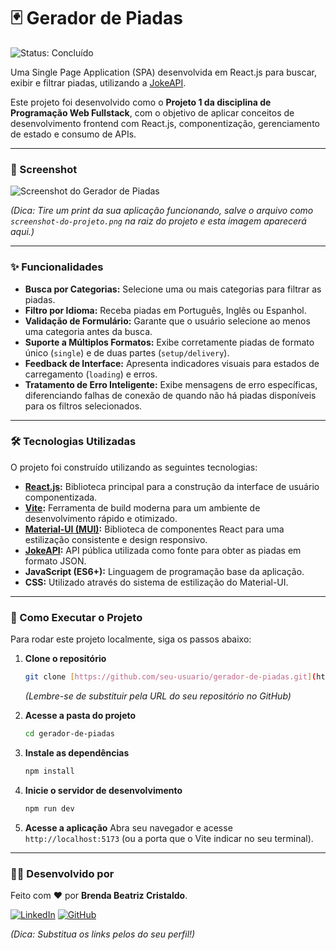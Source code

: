 # 🃏 Gerador de Piadas

![Status: Concluído](https://img.shields.io/badge/status-concluído-brightgreen)

Uma Single Page Application (SPA) desenvolvida em React.js para buscar, exibir e filtrar piadas, utilizando a [JokeAPI](https://v2.jokeapi.dev/).

Este projeto foi desenvolvido como o **Projeto 1 da disciplina de Programação Web Fullstack**, com o objetivo de aplicar conceitos de desenvolvimento frontend com React.js, componentização, gerenciamento de estado e consumo de APIs.

---

### 📸 Screenshot

![Screenshot do Gerador de Piadas](./screenshot-do-projeto.png)

*(Dica: Tire um print da sua aplicação funcionando, salve o arquivo como `screenshot-do-projeto.png` na raiz do projeto e esta imagem aparecerá aqui.)*

---

### ✨ Funcionalidades

* **Busca por Categorias:** Selecione uma ou mais categorias para filtrar as piadas.
* **Filtro por Idioma:** Receba piadas em Português, Inglês ou Espanhol.
* **Validação de Formulário:** Garante que o usuário selecione ao menos uma categoria antes da busca.
* **Suporte a Múltiplos Formatos:** Exibe corretamente piadas de formato único (`single`) e de duas partes (`setup/delivery`).
* **Feedback de Interface:** Apresenta indicadores visuais para estados de carregamento (`loading`) e erros.
* **Tratamento de Erro Inteligente:** Exibe mensagens de erro específicas, diferenciando falhas de conexão de quando não há piadas disponíveis para os filtros selecionados.

---

### 🛠️ Tecnologias Utilizadas

O projeto foi construído utilizando as seguintes tecnologias:

* **[React.js](https://reactjs.org/):** Biblioteca principal para a construção da interface de usuário componentizada.
* **[Vite](https://vitejs.dev/):** Ferramenta de build moderna para um ambiente de desenvolvimento rápido e otimizado.
* **[Material-UI (MUI)](https://mui.com/):** Biblioteca de componentes React para uma estilização consistente e design responsivo.
* **[JokeAPI](https://v2.jokeapi.dev/):** API pública utilizada como fonte para obter as piadas em formato JSON.
* **JavaScript (ES6+):** Linguagem de programação base da aplicação.
* **CSS:** Utilizado através do sistema de estilização do Material-UI.

---

### 🚀 Como Executar o Projeto

Para rodar este projeto localmente, siga os passos abaixo:

1.  **Clone o repositório**
    ```bash
    git clone [https://github.com/seu-usuario/gerador-de-piadas.git](https://github.com/seu-usuario/gerador-de-piadas.git)
    ```
    *(Lembre-se de substituir pela URL do seu repositório no GitHub)*

2.  **Acesse a pasta do projeto**
    ```bash
    cd gerador-de-piadas
    ```

3.  **Instale as dependências**
    ```bash
    npm install
    ```

4.  **Inicie o servidor de desenvolvimento**
    ```bash
    npm run dev
    ```

5.  **Acesse a aplicação**
    Abra seu navegador e acesse `http://localhost:5173` (ou a porta que o Vite indicar no seu terminal).


---

### 👩‍💻 Desenvolvido por

Feito com ❤️ por **Brenda Beatriz Cristaldo**.

[![LinkedIn](https://img.shields.io/badge/LinkedIn-0A66C2?style=for-the-badge&logo=linkedin&logoColor=white)](https://www.linkedin.com/in/seu-linkedin/)
[![GitHub](https://img.shields.io/badge/GitHub-181717?style=for-the-badge&logo=github&logoColor=white)](https://github.com/seu-github/)

*(Dica: Substitua os links pelos do seu perfil!)*

